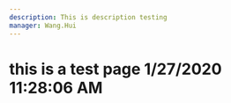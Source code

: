 ```yaml
---
description: This is description testing
manager: Wang.Hui
---
```

# this is a test page 1/27/2020 11:28:06 AM